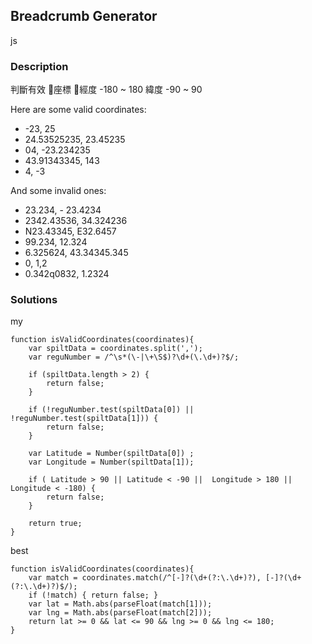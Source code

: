 ## Breadcrumb Generator
js
 
### Description
判斷有效 座標
經度 -180 ~ 180
緯度 -90 ~ 90

Here are some valid coordinates:

- -23, 25
- 24.53525235, 23.45235
- 04, -23.234235
- 43.91343345, 143
- 4, -3

And some invalid ones:
- 23.234, - 23.4234
- 2342.43536, 34.324236
- N23.43345, E32.6457
- 99.234, 12.324
- 6.325624, 43.34345.345
- 0, 1,2
- 0.342q0832, 1.2324


### Solutions

my

    function isValidCoordinates(coordinates){
        var spiltData = coordinates.split(',');
        var reguNumber = /^\s*(\-|\+\S$)?\d+(\.\d+)?$/;

        if (spiltData.length > 2) {
            return false;
        }
        
        if (!reguNumber.test(spiltData[0]) || !reguNumber.test(spiltData[1])) {
            return false;
        }
        
        var Latitude = Number(spiltData[0]) ;
        var Longitude = Number(spiltData[1]);
        
        if ( Latitude > 90 || Latitude < -90 ||  Longitude > 180 || Longitude < -180) {
            return false;
        }
        
        return true;
    }

best

    function isValidCoordinates(coordinates){
        var match = coordinates.match(/^[-]?(\d+(?:\.\d+)?), [-]?(\d+(?:\.\d+)?)$/);
        if (!match) { return false; }
        var lat = Math.abs(parseFloat(match[1]));
        var lng = Math.abs(parseFloat(match[2]));
        return lat >= 0 && lat <= 90 && lng >= 0 && lng <= 180;
    }

